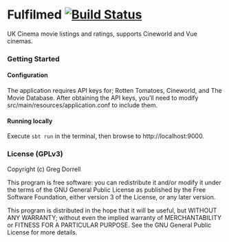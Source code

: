 # Fulfilmed [![Build Status](https://travis-ci.org/Grogs/cinema-service.svg?branch=master)](https://travis-ci.org/Grogs/cinema-service)

UK Cinema movie listings and ratings, supports Cineworld and Vue cinemas.

### Getting Started

#### Configuration

The application requires API keys for; Rotten Tomatoes, Cineworld, and The Movie Database.
After obtaining the API keys, you'll need to modify src/main/resources/application.conf to include them.

#### Running locally
Execute `sbt run` in the terminal, then browse to http://localhost:9000. 


### License (GPLv3)
Copyright (c) Greg Dorrell

This program is free software: you can redistribute it and/or modify
it under the terms of the GNU General Public License as published by
the Free Software Foundation, either version 3 of the License, or
any later version.

This program is distributed in the hope that it will be useful,
but WITHOUT ANY WARRANTY; without even the implied warranty of
MERCHANTABILITY or FITNESS FOR A PARTICULAR PURPOSE.  See the
GNU General Public License for more details.
